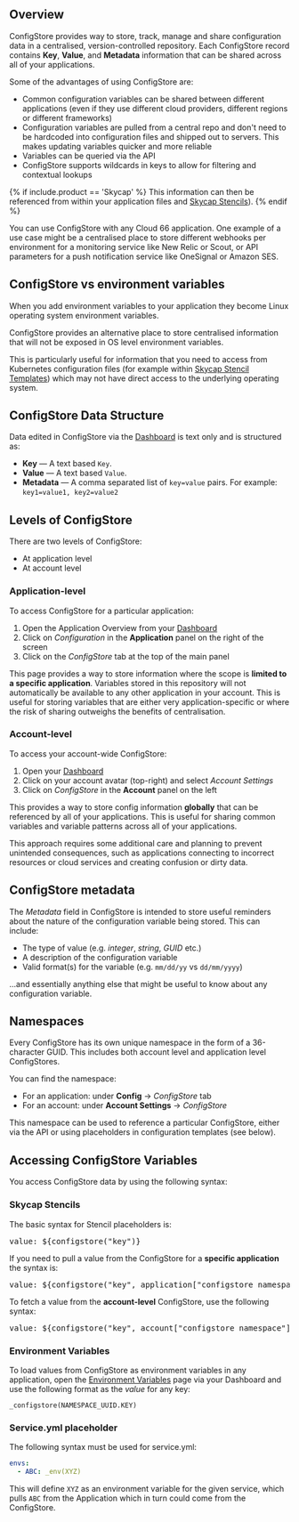 ## Overview

ConfigStore provides way to store, track, manage and share configuration data in a centralised, version-controlled repository. Each ConfigStore record contains **Key**, **Value**, and **Metadata** information that can be shared across all of your applications.

Some of the advantages of using ConfigStore are:

* Common configuration variables can be shared between different applications (even if they use different cloud providers, different regions or different frameworks)
* Configuration variables are pulled from a central repo and don't need to be hardcoded into configuration files and shipped out to servers. This makes updating variables quicker and more reliable
* Variables can be queried via the API
* ConfigStore supports wildcards in keys to allow for filtering and contextual lookups

{% if include.product == 'Skycap' %}
This information can then be referenced from within your application files and <a href="/skycap/the-basics/formations-stencils-and-snapshots.html#what-is-a-stencil">Skycap Stencils</a>).
{% endif %}

You can use ConfigStore with any Cloud 66 application. One example of a use case might be a centralised place to store different webhooks per environment for a monitoring service like New Relic or Scout, or API parameters for a push notification service like OneSignal or Amazon SES.

## ConfigStore vs environment variables

When you add environment variables to your application they become Linux operating system environment variables.

ConfigStore provides an alternative place to store centralised information that will not be exposed in OS level environment variables.

This is particularly useful for information that you need to access from Kubernetes configuration files (for example within [Skycap Stencil Templates](/skycap/the-basics/formations-stencils-and-snapshots.html#what-is-a-stencil)) which may not have direct access to the underlying operating system.

## ConfigStore Data Structure

Data edited in ConfigStore via the [Dashboard](https://app.cloud66.com/dashboard) is text only and is structured as:

* **Key** &mdash; A text based `Key`.
* **Value** &mdash; A text based `Value`.
* **Metadata** &mdash; A comma separated list of `key=value` pairs. For example: `key1=value1, key2=value2`

<!--
If you need to store binary data you should <a href="#download-configstore-cli">use the <abbr title="Command Line Interface">CLI</abbr></a>.
-->

## Levels of ConfigStore

There are two levels of ConfigStore:

* At application level
* At account level

### Application-level 

To access ConfigStore for a particular application:

1. Open the Application Overview from your [Dashboard](https://app.cloud66.com/dashboard)
2. Click on *Configuration*  in the **Application** panel on the right of the screen
3. Click on the *ConfigStore* tab at the top of the main panel

This page provides a way to store information where the scope is **limited to a specific application**. Variables stored in this repository will not automatically be available to any other application in your account. This is useful for storing variables that are either very application-specific or where the risk of sharing outweighs the benefits of centralisation.

### Account-level 

To access your account-wide ConfigStore:

1. Open your [Dashboard](https://app.cloud66.com/dashboard)
2. Click on your account avatar (top-right) and select *Account Settings*
3. Click on *ConfigStore* in the **Account** panel on the left

This provides a way to store config information **globally** that can be referenced by all of your applications. This is useful for sharing common variables and variable patterns across all of your applications. 

This approach requires some additional care and planning to prevent unintended consequences, such as applications connecting to incorrect resources or cloud services and creating confusion or dirty data. 
## ConfigStore metadata

The *Metadata* field in ConfigStore is intended to store useful reminders about the nature of the configuration variable being stored. This can include:

* The type of value (e.g. *integer*, *string*, *GUID* etc.)
* A description of the configuration variable
* Valid format(s) for the variable (e.g. `mm/dd/yy` vs `dd/mm/yyyy`)

...and essentially anything else that might be useful to know about any configuration variable.

## Namespaces

Every ConfigStore has its own unique namespace in the form of a 36-character GUID. This includes both account level and application level ConfigStores. 

You can find the namespace:

* For an application: under **Config** &rarr; *ConfigStore* tab 
* For an account: under **Account Settings** &rarr; *ConfigStore*

This namespace can be used to reference a particular ConfigStore, either via the API or using placeholders in configuration templates (see below).

## Accessing ConfigStore Variables

You access ConfigStore data by using the following syntax:

### Skycap Stencils

The basic syntax for Stencil placeholders is:

<pre class="terminal">
value: ${configstore("key")}
</pre>

If you need to pull a value from the ConfigStore for a **specific application** the syntax is:

<pre class="terminal">
value: ${configstore("key", application["configstore_namespace"])}
</pre>

To fetch a value from the **account-level** ConfigStore, use the following syntax:

<pre class="terminal">
value: ${configstore("key", account["configstore_namespace"])}
</pre>

### Environment Variables

To load values from ConfigStore as environment variables in any application, open the [Environment Variables](/skycap/tutorials/setting-environment-variables.html) page via your Dashboard and use the following format as the *value* for any key:

```shell
_configstore(NAMESPACE_UUID.KEY)
```

### Service.yml placeholder

The following syntax must be used for service.yml:

```yaml
envs:
  - ABC: _env(XYZ)
```

This will define `XYZ` as an environment variable for the given service, which pulls `ABC` from the Application which in turn could come from the ConfigStore.

<!--

## CLI &amp; Advanced Features  

Access to advanced features is provided by the ConfigStore Command Line Interface. For example storing binary data in ConfigStore records. The CLI provides the following advanced features:

<ul>
    <li>
        <p>
            <strong>Binary Data</strong> &mdash; Support for storage of binary data.
        </p>
    </li>
</ul>


## Download ConfigStore CLI

If you are using Mac or Linux Auto Install by pasting the curl command in the Terminal is the easiest way to Install ConfigStore CLI.


### Auto Install

<kbd>curl -ssl https://s3.amazonaws.com/</kbd>

### ConfigStore Binaries
<p>
    <strong>Mac</strong> &mdash; <a href="#">Download ConfigStore CLI for Mac</a>
</p>
<p>
    <strong>Linux</strong> &mdash; <a href="#">Download ConfigStore CLI for Linux</a>
</p>
<p>
    <strong>Windows</strong> &mdash; <a href="#">Download ConfigStore CLI for Windows</a>
</p>

-->
